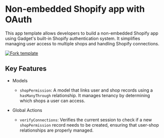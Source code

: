 # Non-embedded Shopify app with OAuth

This app template allows developers to build a non-embedded Shopify app using Gadget's built-in Shopify authentication system. It simplifies managing user access to multiple shops and handling Shopify connections.

[![Fork template](https://img.shields.io/badge/Fork%20template-%233A0CFF?style=for-the-badge)](https://app.gadget.dev/auth/fork?domain=standalone-shopify-template.gadget.app)

## Key Features

- Models

  - `shopPermission`: A model that links user and shop records using a `hasManyThrough` relationship. It manages tenancy by determining which shops a user can access.

- Global Actions

  - `verifyConnections`: Verifies the current session to check if a new `shopPermission` record needs to be created, ensuring that user-shop relationships are properly managed.
